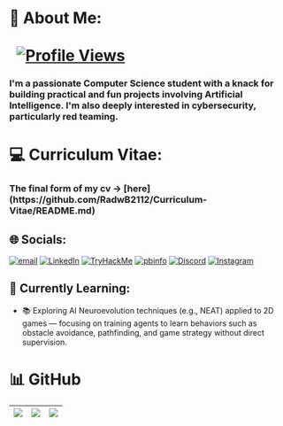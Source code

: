 # 💫 About Me: &nbsp;&nbsp;&nbsp;&nbsp;&nbsp;&nbsp;&nbsp;&nbsp;&nbsp;&nbsp;&nbsp;&nbsp;&nbsp;&nbsp;&nbsp;&nbsp;&nbsp;&nbsp;&nbsp;&nbsp;&nbsp;&nbsp;&nbsp;&nbsp;&nbsp;&nbsp;&nbsp;&nbsp;&nbsp;&nbsp;&nbsp;&nbsp;&nbsp;&nbsp;&nbsp;&nbsp;&nbsp;&nbsp;&nbsp;&nbsp;&nbsp;&nbsp;&nbsp;&nbsp;&nbsp;&nbsp;&nbsp;&nbsp;&nbsp;&nbsp;&nbsp;&nbsp;&nbsp;&nbsp;&nbsp;&nbsp;&nbsp;&nbsp;&nbsp;&nbsp;&nbsp;&nbsp;&nbsp;&nbsp;&nbsp;&nbsp;&nbsp;&nbsp;&nbsp;&nbsp;&nbsp;&nbsp;&nbsp;&nbsp;&nbsp;&nbsp;&nbsp;     [![Profile Views](https://komarev.com/ghpvc/?username=RadwB2112&label=Profile%20views&color=0e75b6&style=flat)](https://github.com/RadwB2112)
<h3>I'm a passionate Computer Science student with a knack for building practical and fun projects involving Artificial Intelligence. I'm also deeply interested in cybersecurity, particularly red teaming.
<br>

# 💻 Curriculum Vitae:
<h3>The final form of my cv -> [here](https://github.com/RadwB2112/Curriculum-Vitae/README.md) 
<br>
  
## 🌐 Socials: 
[![email](https://img.shields.io/badge/Email-D14836?logo=gmail&logoColor=white)](mailto:mihairadubulearca@gmail.com) 
[![LinkedIn](https://img.shields.io/badge/LinkedIn-0077B5?style=flat&logo=linkedin&logoColor=white)](https://linkedin.com/in/bulearca-radu-mihai-1aba29353/)
[![TryHackMe](https://img.shields.io/badge/TryHackMe-0099FF?style=flat&logo=tryhackme&logoColor=white)](https://tryhackme.com/p/0dayradw)
[![pbinfo](https://img.shields.io/badge/pbinfo.ro-ff6600?style=flat&logo=codewars&logoColor=white)](https://www.pbinfo.ro/profil/radu3131)
[![Discord](https://img.shields.io/badge/Discord-@rdw-5865F2?logo=discord&logoColor=white)](https://discord.com/users/754326747377434715)
[![Instagram](https://img.shields.io/badge/Instagram-%23E4405F.svg?logo=Instagram&logoColor=white)](https://instagram.com/blc_radu) 
<br>


## 🧠 Currently Learning:
- 📚 Exploring AI Neuroevolution techniques (e.g., NEAT) applied to 2D games — focusing on training agents to learn behaviors such as obstacle avoidance, pathfinding, and game strategy without direct supervision.


# 📊 GitHub 
| ![](https://github-readme-stats.vercel.app/api?username=RadwB2112&theme=dark&hide_border=false&include_all_commits=false&count_private=false) | ![](https://github-readme-stats.vercel.app/api/top-langs/?username=RadwB2112&theme=dark&hide_border=false&include_all_commits=false&count_private=false&layout=compact) | ![](https://nirzak-streak-stats.vercel.app/?user=RadwB2112&theme=dark&hide_border=false)<br/>  |
|---|---|---|

<!-- 

![](https://nirzak-streak-stats.vercel.app/?user=RadwB2112&theme=dark&hide_border=false)<br/>  

## 🛠️ Languages and Tools:
![Python](https://img.shields.io/badge/Python-3776AB?style=flat&logo=python&logoColor=white)
![JavaScript](https://img.shields.io/badge/JavaScript-F7DF1E?style=flat&logo=javascript&logoColor=black)
![React](https://img.shields.io/badge/React-20232A?style=flat&logo=react&logoColor=61DAFB)
![C++](https://img.shields.io/badge/c++-%2300599C.svg?style=for-the-badge&logo=c%2B%2B&logoColor=white) 
![Python](https://img.shields.io/badge/python-3670A0?style=for-the-badge&logo=python&logoColor=ffdd54) 
![Go](https://img.shields.io/badge/go-%2300ADD8.svg?style=for-the-badge&logo=go&logoColor=white)

-->

